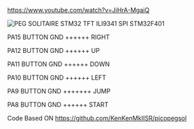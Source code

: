https://www.youtube.com/watch?v=JiHrA-MgaiQ

![PEG SOLITAIRE STM32 TFT ILI9341 SPI STM32F401](https://github.com/offpic/PEG-SOLITAIRE-STM32-TFT-ILI9341-SPI-STM32F401/assets/31142397/bc01bde9-a57d-43ab-81b6-2b14a6f4041a)

PA15 BUTTON GND ++++++ RIGHT

PA12 BUTTON GND ++++++ UP

PA11 BUTTON GND ++++++ DOWN

PA10 BUTTON GND ++++++ LEFT

PA9 BUTTON GND +++++++ JUMP

PA8 BUTTON GND ++++++ START



Code Based ON https://github.com/KenKenMkIISR/picopegsol
